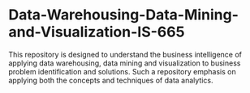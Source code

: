 # Data-Warehousing-Data-Mining-and-Visualization-IS-665
This repository is designed to understand the business intelligence of applying data warehousing, data mining and visualization to business problem identification and solutions. Such a repository emphasis on applying both the concepts and techniques of data analytics.
